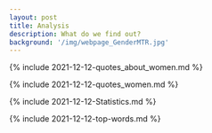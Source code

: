 ```yaml
---
layout: post
title: Analysis
description: What do we find out?
background: '/img/webpage_GenderMTR.jpg'
---
```


{% include 2021-12-12-quotes_about_women.md %}

{% include 2021-12-12-quotes_women.md %}

{% include 2021-12-12-Statistics.md %}

{% include 2021-12-12-top-words.md %}